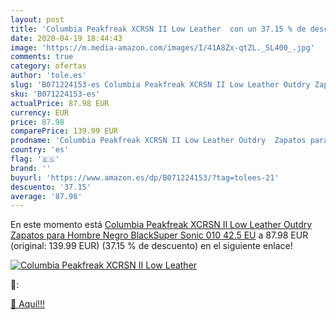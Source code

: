 ```yaml
---
layout: post
title: 'Columbia Peakfreak XCRSN II Low Leather  con un 37.15 % de descuento'
date: 2020-04-19 18:44:43
image: 'https://m.media-amazon.com/images/I/41A8Zx-qtZL._SL400_.jpg'
comments: true
category: ofertas
author: 'tole.es'
slug: 'B071224153-es Columbia Peakfreak XCRSN II Low Leather Outdry Zapatos...'
sku: 'B071224153-es'
actualPrice: 87.98 EUR
currency: EUR
price: 87.98
comparePrice: 139.99 EUR
prodname: 'Columbia Peakfreak XCRSN II Low Leather Outdry  Zapatos para Hombre  Negro  BlackSuper Sonic 010   42.5 EU'
country: 'es'
flag: '🇪🇸'
brand: ''
buyurl: 'https://www.amazon.es/dp/B071224153/?tag=tolees-21'
descuento: '37.15'
average: '87.98'
---
```


En este momento está [Columbia Peakfreak XCRSN II Low Leather Outdry  Zapatos para Hombre  Negro  BlackSuper Sonic 010   42.5 EU](https://www.amazon.es/dp/B071224153/?tag=tolees-21) a 87.98 EUR (original: 139.99 EUR) (37.15 %  de descuento) en el siguiente enlace!

[![Columbia Peakfreak XCRSN II Low Leather ](https://m.media-amazon.com/images/I/41A8Zx-qtZL._SL400_.jpg)](https://www.amazon.es/dp/B071224153/?tag=tolees-21)

🔎:


[🛒 Aquí!!!](https://www.amazon.es/dp/B071224153/?tag=tolees-21)
